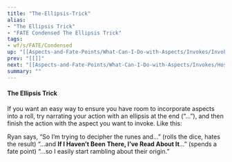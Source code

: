 ```yaml
---
title: "The-Ellipsis-Trick"
alias:
- "The Ellipsis Trick"
- "FATE Condensed The Ellipsis Trick"
tags:
- wf/s/FATE/Condensed
up: "[[Aspects-and-Fate-Points/What-Can-I-Do-with-Aspects/Invokes/Invokes]]"
prev: "[[]]"
next: "[[Aspects-and-Fate-Points/What-Can-I-Do-with-Aspects/Invokes/Hostile-Invocations]]"
summary: ""
---
```

#### The Ellipsis Trick

If you want an easy way to ensure you have room to incorporate aspects into a roll, try narrating your action with an ellipsis at the end (“...”), and then finish the action with the aspect you want to invoke. Like this:

Ryan says, “So I’m trying to decipher the runes and...” (rolls the dice, hates the result) “...and **If I Haven’t Been There, I’ve Read About It**...” (spends a fate point) “...so I easily start rambling about their origin.”